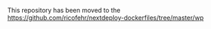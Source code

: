 This repository has been moved to the https://github.com/ricofehr/nextdeploy-dockerfiles/tree/master/wp
